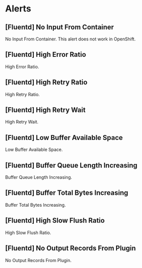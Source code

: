 # Alerts
## [Fluentd] No Input From Container
No Input From Container. This alert does not work in OpenShift.
## [Fluentd] High Error Ratio
High Error Ratio.
## [Fluentd] High Retry Ratio
High Retry Ratio.
## [Fluentd] High Retry Wait
High Retry Wait.
## [Fluentd] Low Buffer Available Space
Low Buffer Available Space.
## [Fluentd] Buffer Queue Length Increasing
Buffer Queue Length Increasing.
## [Fluentd] Buffer Total Bytes Increasing
Buffer Total Bytes Increasing.
## [Fluentd] High Slow Flush Ratio
High Slow Flush Ratio.
## [Fluentd] No Output Records From Plugin
No Output Records From Plugin.